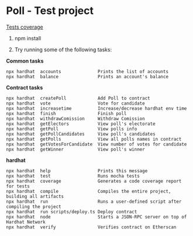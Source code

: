 # Poll - Test project

[Tests coverage](https://htmlpreview.github.io/?https://github.com/bushuevzi/poll/blob/main/coverage/index.html)

1) npm install

2) Try running some of the following tasks:

**Common tasks**
```
npx hardhat  accounts              Prints the list of accounts
npx hardhat  balance               Prints an account's balance
```

**Contract tasks**
```
npx hardhat  createPoll            Add Poll to contract
npx hardhat  vote                  Vote for candidate
npx hardhat  increasetime          Increase/decrease hardhat env time
npx hardhat  finish                Finish poll
npx hardhat  withdrawComission     Withdraw Comission
npx hardhat  getElectors           View poll's electorate
npx hardhat  getPoll               View polls info
npx hardhat  getPollCandidates     View poll's candidates
npx hardhat  getPolls              View all polls names in contract
npx hardhat  getVotesForCandidate  View number of votes for candidate
npx hardhat  getWinner             View poll's winner
```

**hardhat**
```
npx hardhat  help                  Prints this message
npx hardhat  test                  Runs mocha tests
npx hardhat  coverage              Generates a code coverage report for tests
npx hardhat  compile               Compiles the entire project, building all artifacts
npx hardhat  run                   Runs a user-defined script after compiling the project
npx hardhat  run scripts/deploy.ts Deploy contract
npx hardhat  node                  Starts a JSON-RPC server on top of Hardhat Network
npx hardhat  verify                Verifies contract on Etherscan
```